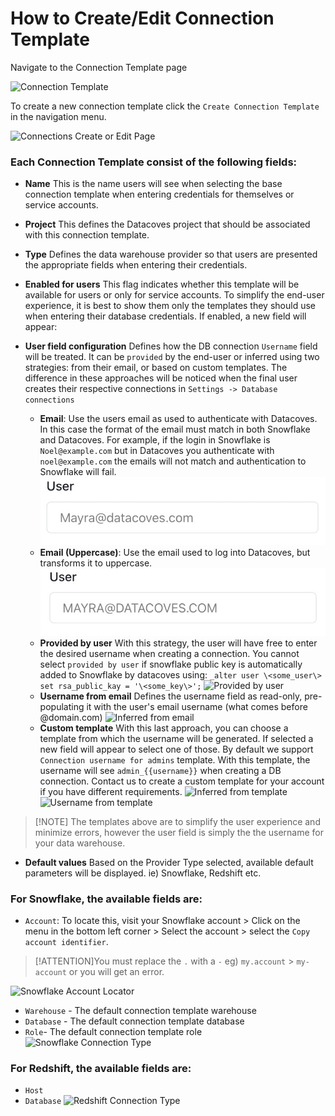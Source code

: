 # How to Create/Edit Connection Template

Navigate to the Connection Template page

![Connection Template](./assets/menu_connection_template.gif)

To create a new connection template click the `Create Connection Template` in the navigation menu.

![Connections Create or Edit Page](./assets/connections_editnew_page.png)

### Each Connection Template consist of the following fields:

- **Name** This is the name users will see when selecting the base connection template when entering credentials for themselves or service accounts.
- **Project** This defines the Datacoves project that should be associated with this connection template.
- **Type** Defines the data warehouse provider so that users are presented the appropriate fields when entering their credentials.
- **Enabled for users** This flag indicates whether this template will be available for users or only for service accounts. To simplify the end-user experience, it is best to show them only the templates they should use when entering their database credentials. If enabled, a new field will appear:

- **User field configuration** Defines how the DB connection `Username` field will be treated. It can be `provided` by the end-user or inferred using two strategies: from their email, or based on custom templates. The difference in these approaches will be noticed when the final user creates their respective connections in `Settings -> Database connections`

  - **Email**: Use the users email as used to authenticate with Datacoves. In this case the format of the email must match in both Snowflake and Datacoves. For example, if the login in Snowflake is `Noel@example.com` but in Datacoves you authenticate with `noel@example.com` the emails will not match and authentication to Snowflake will fail. 
  ![Email](assets/connectiontemplates_email.jpg)
  - **Email (Uppercase)**: Use the email used to log into Datacoves, but transforms it to uppercase. 
  ![Email Uppercase](assets/connectiontemplates_email_uppercase.jpg)
  - **Provided by user** With this strategy, the user will have free to enter the desired username when creating a connection. You cannot select `provided by user` if snowflake public key is automatically added to Snowflake by datacoves using: `_alter user \<some_user\> set rsa_public_kay = '\<some_key\>';`
  ![Provided by user](./assets/connectiontemplates_provided_by_user.png)
  - **Username from email** Defines the username field as read-only, pre-populating it with the user's email username (what comes before @domain.com)
  ![Inferred from email](./assets/connectiontemplates_inferred_from_email.png)
  - **Custom template** With this last approach, you can choose a template from which the username will be generated. If selected a new field will appear to select one of those.   By default we support `Connection username for admins` template. With this template, the username will see `admin_{{username}}` when creating a DB connection. Contact us to create a custom template for your account if you have different requirements.
  ![Inferred from template](./assets/connectiontemplates_inferred_from_template.png)
  ![Username from template](./assets/connectiontemplates_username_from_template.png)

>[!NOTE] The templates above are to simplify the user experience and minimize errors, however the user field is simply the the username for your data warehouse.

- **Default values** Based on the Provider Type selected, available default parameters will be displayed. ie) Snowflake, Redshift etc.

### For Snowflake, the available fields are: 

- `Account`: To locate this, visit your Snowflake account > Click on the menu in the bottom left corner > Select the account > select the `Copy account identifier`. 
  
>[!ATTENTION]You must replace the `.`  with a `-` eg) `my.account` > `my-account` or you will get an error.

![Snowflake Account Locator](./assets/snowflake_account_locator.png)

- `Warehouse` - The default connection template warehouse
- `Database` - The default connection template database 
- `Role`- The default connection template role
  ![Snowflake Connection Type](./assets/connections_editnew_snowflake.png)

### For Redshift, the available fields are: 

- `Host`
- `Database`
  ![Redshift Connection Type](./assets/connections_editnew_redshift.png)
